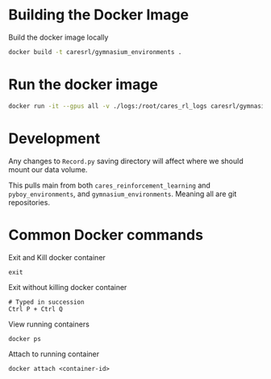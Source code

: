# Building the Docker Image

Build the docker image locally
```bash
docker build -t caresrl/gymnasium_environments .
```

# Run the docker image
```bash
docker run -it --gpus all -v ./logs:/root/cares_rl_logs caresrl/gymnasium_environments bash 
```

# Development
Any changes to `Record.py` saving directory will affect where we should mount our data volume.

This pulls main from both `cares_reinforcement_learning` and `pyboy_environments`, and `gymnasium_environments`. Meaning all are git repositories.

# Common Docker commands

Exit and Kill docker container
```
exit
```

Exit without killing docker container
```
# Typed in succession
Ctrl P + Ctrl Q
```

View running containers
```
docker ps
```

Attach to running container
```
docker attach <container-id>
```
